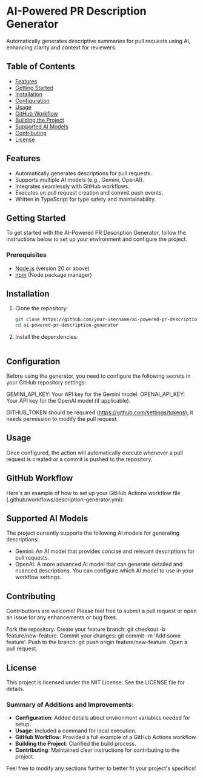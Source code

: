 # AI-Powered PR Description Generator

Automatically generates descriptive summaries for pull requests using AI, enhancing clarity and context for reviewers.

## Table of Contents

- [Features](#features)
- [Getting Started](#getting-started)
- [Installation](#installation)
- [Configuration](#configuration)
- [Usage](#usage)
- [GitHub Workflow](#github-workflow)
- [Building the Project](#building-the-project)
- [Supported AI Models](#supported-ai-models)
- [Contributing](#contributing)
- [License](#license)

## Features

- Automatically generates descriptions for pull requests.
- Supports multiple AI models (e.g., Gemini, OpenAI).
- Integrates seamlessly with GitHub workflows.
- Executes on pull request creation and commit push events.
- Written in TypeScript for type safety and maintainability.

## Getting Started

To get started with the AI-Powered PR Description Generator, follow the instructions below to set up your environment and configure the project.

### Prerequisites

- [Node.js](https://nodejs.org/) (version 20 or above)
- [npm](https://www.npmjs.com/) (Node package manager)

## Installation

1. Clone the repository:

   ```bash
   git clone https://github.com/your-username/ai-powered-pr-description-generator.git
   cd ai-powered-pr-description-generator

2. Install the dependencies:

   ```bash
   
## Configuration
Before using the generator, you need to configure the following secrets in your GitHub repository settings:

GEMINI_API_KEY: Your API key for the Gemini model.
OPENAI_API_KEY: Your API key for the OpenAI model (if applicable).

GITHUB_TOKEN should be required (https://github.com/settings/tokens), it needs permission to modify the pull request.


## Usage
Once configured, the action will automatically execute whenever a pull request is created or a commit is pushed to the repository.

## GitHub Workflow
Here's an example of how to set up your GitHub Actions workflow file (.github/workflows/description-generator.yml):

## Supported AI Models
The project currently supports the following AI models for generating descriptions:

- Gemini: An AI model that provides concise and relevant descriptions for pull requests.
- OpenAI: A more advanced AI model that can generate detailed and nuanced descriptions.
You can configure which AI model to use in your workflow settings.

## Contributing
Contributions are welcome! Please feel free to submit a pull request or open an issue for any enhancements or bug fixes.

Fork the repository.
Create your feature branch: git checkout -b feature/new-feature.
Commit your changes: git commit -m 'Add some feature'.
Push to the branch: git push origin feature/new-feature.
Open a pull request.

## License
This project is licensed under the MIT License. See the LICENSE file for details.

### Summary of Additions and Improvements:
- **Configuration**: Added details about environment variables needed for setup.
- **Usage**: Included a command for local execution.
- **GitHub Workflow**: Provided a full example of a GitHub Actions workflow.
- **Building the Project**: Clarified the build process.
- **Contributing**: Maintained clear instructions for contributing to the project.

Feel free to modify any sections further to better fit your project's specifics!
